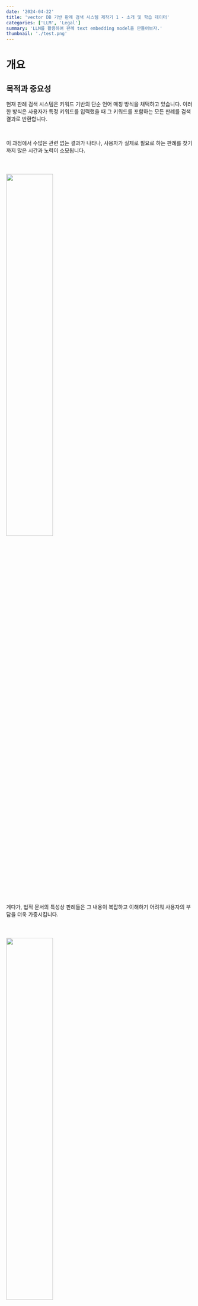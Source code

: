 ```yaml
---
date: '2024-04-22'
title: 'vector DB 기반 판례 검색 시스템 제작기 1 - 소개 및 학습 데이터'
categories: ['LLM', 'Legal']
summary: 'LLM를 활용하여 판례 text embedding model을 만들어보자.'
thumbnail: './test.png'
---
```


<div id="개요"></div>

# 개요

<div id="목적과 중요성"></div>

## 목적과 중요성

현재 판례 검색 시스템은 키워드 기반의 단순 언어 매칭 방식을 채택하고 있습니다. 이러한 방식은 사용자가 특정 키워드를 입력했을 때 그 키워드를 포함하는 모든 판례를 검색 결과로 반환합니다.

<br>

이 과정에서 수많은 관련 없는 결과가 나타나, 사용자가 실제로 필요로 하는 판례를 찾기까지 많은 시간과 노력이 소모됩니다.

<img style="width: 50%; margin-top: 40px;" id="output" src="./precedentSerach1/figure1.PNG">

<br>

게다가, 법적 문서의 특성상 판례들은 그 내용이 복잡하고 이해하기 어려워 사용자의 부담을 더욱 가중시킵니다.

<img style="width: 50%; margin-top: 40px;" id="output" src="./precedentSerach1/figure2.PNG">

<br>

이러한 문제를 해결하기 위해, 저는 언어 모델(Large Language Model, LLM)을 fine-tuning하여 이를 활용해 판례를 벡터화하고, 이를 데이터베이스에 저장하는 방식의 새로운 판례 검색 시스템을 제안합니다.

<br>

이 시스템은 법률 전문가뿐만 아니라 일반 사용자들에게도 판례 검색을 통한 법적 지원을 보다 접근하기 쉽게 만들어 줄 것입니다.

<div id="시스템 개요"></div>

## 시스템 개요

본 판례 검색 시스템의 핵심 기술은 text embedding 입니다. 기존의 text embedding은 주로 BERT와 같은 Masked Language Model(MLM)에 의존해 왔습니다.

<br>

그러나 최근 Casual Language Model을 활용한 Large Language Models(LLMs)이 이러한 MLM 기반의 모델들보다 우수한 성능을 보여주고 있습니다. 

<br>

특히, 'Mistral' 모델을 활용한 텍스트 임베딩은 주목할 만한 성과를 나타내고 있습니다.

<br>

관련 논문: 

[LLM2Vec: Large Language Models Are Secretly Powerful Text Encoders](https://arxiv.org/abs/2404.05961), 

[Improving Text Embeddings with Large Language Models](https://arxiv.org/abs/2401.00368)

<br>

이러한 기술적 배경을 바탕으로, 저는 한국어에 특화된 'Mistral 7B' 기반의 기본 모델을 fine-tunging하여 판례에 최적화된 text embedding 모델을 개발하려고 합니다. 

<br>

본 연구는 현재 리소스를 고려할 때 모든 판례를 커버하긴 어려운 관계로, 소송 중 가장 많이 발생하는 민사의 손해배상 관련 사건을 대상으로 진행됩니다.

<div id="train data"></div>

# train data

본 판례 검색 시스템 개발의 첫 단계는 적절한 학습 데이터를 구성하는 것입니다. 처음에는 손해배상 관련 판례 데이터를 수집하고, 이를 기반으로 모델을 학습시킵니다.

<br>

이 데이터는 국가법령정보 공동활용 OPEN API를 통해 수집하였고, 2010년 1월 1일부터 2024년 4월 25일까지의 판례(2315개)를 포함하고 있습니다.

<br>

그 후 다양한 법적 도메인 데이터 및 법적 도메인 외 데이터를 조합하고 비교함으로써, 최적의 학습 데이터 구성하여 모델의 성능을 향상시키는 Data-Centric AI 연구를 진행할 예정입니다.

<div id="데이터 구성"></div>

## 데이터 구성

```
판례정보일련번호 precSeq
사건명 title
사건번호 preNum
선고일자 date
선고 select
법원명 lawName
법원종류코드 lawCode

사건종류명 caseType
사건종류코드 caseTypeCode
판결유형 judgeType
판시사항 decision
판결요지 summary
참조조문 referLaw
참조판례 referPre
판례내용 preDetails
```

평균 length: 9783
seed=42

1. 한국어 평가 지표 만들기
2. fine-tune
   - 한국어 qa 데이터를 활용하여 q의 유사도를 평가하여 비슷한 것들을 neg로 하여 학습시킨다.
   - 
3. RetroMAE
4. Unsup
5. 연구

- 실험: 기존 성능을 유지하며 필요한 부분만 성능 향상
  1. 법률 지식 주입
  3. task 특화
  

- 기능
  1. 판례 검색
  2. 법령 검색
  3. 법률상담사례 검색
     1. ANCE 
  4. open domain 성능 향상 80점
  5. 프로토타입
  6. swapMIM 프로토타입

- negative sampling 기법
    1. pos: 정답 neg: 그외 유사도 높은 기준 
        - 5개: {'ndcg@5': 0.8179}
        - 10개: {'ndcg@5': 0.8867}
        - 20개: {'ndcg@5': 0.8688}
    1. 질문과 문서 유사도 기반 pos 범위 neg 범위
        - 정답만 나머지 neg
    2. ance-다른 모델
        - 질문과 질문 유사도 기반 pos 범위 neg 범위
        - 문서와 문서 유사도 기반 pos 범위 neg 범위

1. 어댑터를 통한 법률사례검색 개발 ~ 7/5
   - 전체 fine tuning vs 마지막 어댑터 추가
2. 법률사례데이터 및 판례데이터 가공(학습, 평가) ~ 7/17
3. 법률사례, 판례 검색 개발 완료 ~ 7/25

7/1 ~ 7/6: 데이터 취합(법률 상담 사례, 판례)
7/8 ~ 7/12: 데이터 가공 및 평가 지표 개발
7/15 ~ 7/31: 모델 실험

<div id="데이터 취합"></div>

# 데이터 취합

<div id="법률 상담 사례"></div>

## 법률 상담 사례

### 출처

1. https://www.klac.or.kr/legalinfo/counsel.do: 법률 상담 사례 (10037개)
2. https://www.klac.or.kr/legalstruct/cyberConsultation/selectOpenArticleList.do?boardCode=3: 사이버 상담(2625(국내) + 49(재외))

### 평가 방법

1. train 데이터에서 20%

### negative sampling

1. 관련 문서 랭킹 자신을 제외한 나머지 10개
2. 몇번 반복
3. neg끼리에 영향

마스킹
beir 데이터도 함께


한 쿼리를 여러개로 나눠서 검색
쿼리에 특징에 따라 다른 파이프라인

### 신경써야할 부분

1. 모델
2. loss
   - neg 제약
   - 기존 임베딩에서 크게 안 바뀌도록
   - 강화학습
3. 검색 방법
   - rexical, coberta
   - 한 쿼리를 여러개로 나눠서 검색
   - 쿼리에 특징에 따라 다른 파이프라인
   - 키워드 검색
4. 데이터
    - 

질문 간의 유사도를 비교해서 그와 관련된 문서를 찾아주는 방법
